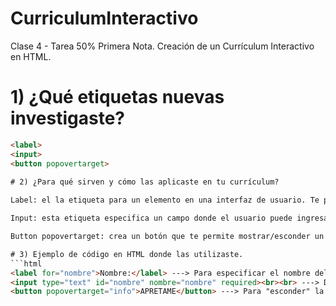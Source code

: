 # CurriculumInteractivo
Clase 4 - Tarea 50% Primera Nota. Creación de un Currículum Interactivo en HTML.

# 1) ¿Qué etiquetas nuevas investigaste?
```html
<label>
<input>
<button popovertarget>

# 2) ¿Para qué sirven y cómo las aplicaste en tu currículum?
    
Label: el la etiqueta para un elemento en una interfaz de usuario. Te permite indicarle al usuario que tipo de dato le estas pidiendo al completar el formulario.

Input: esta etiqueta especifica un campo donde el usuario puede ingresar datos, asociandole un ID que se puede consultar más tarde haciéndo más fácil el manejo de los datos ingresados.

Button popovertarget: crea un botón que te permite mostrar/esconder un elemento en específico.

# 3) Ejemplo de código en HTML donde las utilizaste.
```html
<label for="nombre">Nombre:</label> ---> Para especificar el nombre del campo vacío en el cual el usuario debe ingresar información.
<input type="text" id="nombre" nombre="nombre" required><br><br> ---> Determinar que lo ingresado debe ser texto y que no puede ir vacío.
<button popovertarget="info">APRETAME</button> ---> Para "esconder" la información y solo mostrarla cuando el boton 'APRETAME' fuera apretado(en este caso era un gif)
